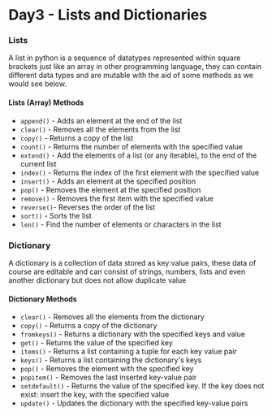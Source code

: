 # Day3 - Lists and Dictionaries 

### Lists
A list in python is a sequence of datatypes represented within square brackets just like an array in other programming language, they can contain different data types and are mutable with the aid of some methods as we would see below.

#### Lists (Array) Methods 
- `append()` -	Adds an element at the end of the list
- `clear()`	 -  Removes all the elements from the list
- `copy()`	 -  Returns a copy of the list
- `count()`	 -  Returns the number of elements with the specified value
- `extend()` -	Add the elements of a list (or any iterable), to the end of the current list
- `index()`	 -  Returns the index of the first element with the specified value
- `insert()` -	Adds an element at the specified position
- `pop()`	 -  Removes the element at the specified position
- `remove()` -	Removes the first item with the specified value
- `reverse()`- 	Reverses the order of the list
- `sort()`	 -  Sorts the list
- `len()`    -  Find the number of elements or characters in the list 

### Dictionary 
A dictionary is a collection of data stored as key:value pairs, these data of course are editable and can consist of strings, numbers, lists and even another dictionary but does not allow duplicate value

#### Dictionary Methods 

- `clear()` -	Removes all the elements from the dictionary
- `copy()` -	Returns a copy of the dictionary
- `fromkeys()` -	Returns a dictionary with the specified keys and value
- `get()` -	Returns the value of the specified key
- `items()` -	Returns a list containing a tuple for each key value pair
- `keys()` -	Returns a list containing the dictionary's keys
- `pop()` - 	Removes the element with the specified key
- `popitem()` -	Removes the last inserted key-value pair
- `setdefault()` -	Returns the value of the specified key. If the key does not exist: insert the key, with the specified value
- `update()` -	Updates the dictionary with the specified key-value pairs

